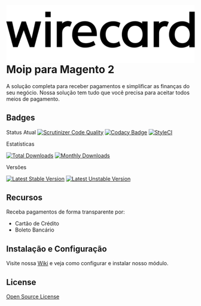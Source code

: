 <img src="view/adminhtml/web/images/logo.svg" align="right" />

# Moip para Magento 2

A solução completa para receber pagamentos e simplificar as finanças do seu negócio. Nossa solução tem tudo que você precisa para aceitar todos meios de pagamento.

## Badges
Status Atual
[![Scrutinizer Code Quality](https://scrutinizer-ci.com/g/elisei/dev-moip/badges/quality-score.png?b=master)](https://scrutinizer-ci.com/g/elisei/dev-moip/?branch=master)
[![Codacy Badge](https://api.codacy.com/project/badge/Grade/b7e3de5c39e546ce82f94d53be2f1277)](https://app.codacy.com/gh/elisei/dev-moip?utm_source=github.com&utm_medium=referral&utm_content=elisei/dev-moip&utm_campaign=Badge_Grade)
[![StyleCI](https://github.styleci.io/repos/314324670/shield?branch=main)](https://github.styleci.io/repos/314324670?branch=main)


Estatísticas

[![Total Downloads](https://poser.pugx.org/moip/magento2/downloads)](https://packagist.org/packages/moip/magento2)
[![Monthly Downloads](https://poser.pugx.org/moip/magento2/d/monthly)](https://packagist.org/packages/moip/moip/magento2)

Versões

[![Latest Stable Version](https://poser.pugx.org/moip/moip-sdk-php/v/stable)](https://packagist.org/packages/moip/magento2)
[![Latest Unstable Version](https://poser.pugx.org/moip/moip-sdk-php/v/unstable)](https://packagist.org/packages/moip/magento2)

## Recursos

Receba pagamentos de forma transparente por:
*   Cartão de Crédito
*   Boleto Bancário

## Instalação e Configuração

Visite nossa [Wiki][wiki] e veja como configurar e instalar nosso módulo.

## License

[Open Source License](LICENSE.txt)

   [wiki]: <https://github.com/moip/magento2/wiki>